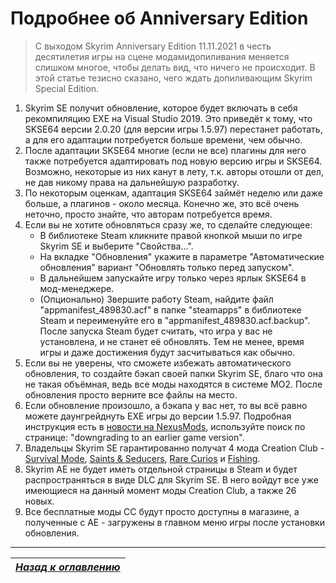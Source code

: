 # Подробнее об Anniversary Edition

> С выходом Skyrim Anniversary Edition 11.11.2021 в честь десятилетия игры на сцене модамидопиливания меняется слишком многое, чтобы делать вид, что ничего не происходит. В этой статье тезисно сказано, чего ждать допиливающим Skyrim Special Edition.

1. Skyrim SE получит обновление, которое будет включать в себя рекомпиляцию EXE на Visual Studio 2019. Это приведёт к тому, что SKSE64 версии 2.0.20 (для версии игры 1.5.97) перестанет работать, а для его адаптации потребуется больше времени, чем обычно.
2. После адаптации SKSE64 многие (если не все) плагины для него также потребуется адаптировать под новую версию игры и SKSE64. Возможно, некоторые из них канут в лету, т.к. авторы отошли от дел, не дав никому права на дальнейшую разработку.
3. По некоторым оценкам, адаптация SKSE64 займёт неделю или даже больше, а плагинов - около месяца. Конечно же, это всё очень неточно, просто знайте, что авторам потребуется время.
4. Если вы не хотите обновляться сразу же, то сделайте следующее:
    + В библиотеке Steam кликните правой кнопкой мыши по игре Skyrim SE и выберите "Свойства...".
    + На вкладке "Обновления" укажите в параметре "Автоматические обновления" вариант "Обновлять только перед запуском".
    + В дальнейшем запускайте игру только через ярлык SKSE64 в мод-менеджере.
    + (Опционально) Звершите работу Steam, найдите файл "appmanifest_489830.acf" в папке "steamapps" в библиотеке Steam и переименуйте его в "appmanifest_489830.acf.backup". После запуска Steam будет считать, что игра у вас не установлена, и не станет её обновлять. Тем не менее, время игры и даже достижения будут засчитываться как обычно.
5. Если вы не уверены, что сможете избежать автоматического обновления, то создайте бэкап своей папки Skyrim SE, благо что она не такая объёмная, ведь все моды находятся в системе MO2. После обновления просто верните все файлы на место.
6. Если обновление произошло, а бэкапа у вас нет, то вы всё равно можете даунгрейднуть EXE игры до версии 1.5.97. Подробная инструкция есть в [новости на NexusMods](https://www.nexusmods.com/skyrimspecialedition/news/14578), используйте поиск по странице: "downgrading to an earlier game version".
7. Владельцы Skyrim SE гарантированно получат 4 мода Creation Club - [Survival Mode](https://en.uesp.net/wiki/Skyrim:Survival_Mode), [Saints & Seducers](https://en.uesp.net/wiki/Skyrim:Saints_%26_Seducers), [Rare Curios](https://en.uesp.net/wiki/Skyrim:Rare_Curios) и [Fishing](https://en.uesp.net/wiki/Skyrim:Fishing).
8. Skyrim AE не будет иметь отдельной страницы в Steam и будет распространяться в виде DLC для Skyrim SE. В него войдут все уже имеющиеся на данный момент моды Creation Club, а также 26 новых.
9. Все бесплатные моды CC будут просто доступны в магазине, а полученные с AE - загружены в главном меню игры после установки обновления.

------

|[*Назад к оглавлению*](../01_Оглавление.md)|
|:---:|
